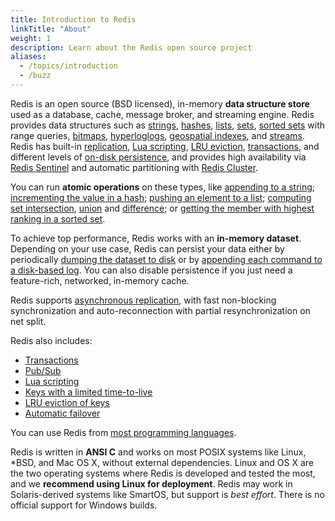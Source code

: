 ```yaml
---
title: Introduction to Redis
linkTitle: "About"
weight: 1
description: Learn about the Redis open source project
aliases:
  - /topics/introduction
  - /buzz
---
```


Redis is an open source (BSD licensed), in-memory **data structure store** used as a database, cache, message broker, and streaming engine. Redis provides data structures such as
[strings](/manual/data-types#strings), [hashes](/manual/data-types#hashes), [lists](/manual/data-types#lists), [sets](/manual/data-types#sets), [sorted sets](/manual/data-types#sorted-sets) with range queries, [bitmaps](/manual/data-types#bitmaps), [hyperloglogs](/manual/data-types/#hyperloglogs), [geospatial indexes](/commands/geoadd), and [streams](/manual/data-types/streams). Redis has built-in [replication](/manual/replication), [Lua scripting](/commands/eval), [LRU eviction](/manual/eviction), [transactions](/manual/transactions), and different levels of [on-disk persistence](/manual/persistence), and provides high availability via [Redis Sentinel](/manual/sentinel) and automatic partitioning with [Redis Cluster](/manual/scaling).

You can run **atomic operations**
on these types, like [appending to a string](/commands/append);
[incrementing the value in a hash](/commands/hincrby); [pushing an element to a
list](/commands/lpush); [computing set intersection](/commands/sinter),
[union](/commands/sunion) and [difference](/commands/sdiff);
or [getting the member with highest ranking in a sorted set](/commands/zrangebyscore).

To achieve top performance, Redis works with an
**in-memory dataset**. Depending on your use case, Redis can persist your data either
by periodically [dumping the dataset to disk](/manual/persistence#snapshotting)
or by [appending each command to a disk-based log](/manual/persistence#append-only-file). You can also disable persistence if you just need a feature-rich, networked, in-memory cache.

Redis supports [asynchronous replication](/manual/replication), with fast non-blocking synchronization and auto-reconnection with partial resynchronization on net split.

Redis also includes:

* [Transactions](/manual/transactions)
* [Pub/Sub](/manual/pubsub)
* [Lua scripting](/commands/eval)
* [Keys with a limited time-to-live](/commands/expire)
* [LRU eviction of keys](/manual/eviction)
* [Automatic failover](/manual/sentinel)

You can use Redis from [most programming languages](/clients).

Redis is written in **ANSI C** and works on most POSIX systems like Linux,
\*BSD, and Mac OS X, without external dependencies. Linux and OS X are the two operating systems where Redis is developed and tested the most, and we **recommend using Linux for deployment**. Redis may work in Solaris-derived systems like SmartOS, but support is *best effort*.
There is no official support for Windows builds.
